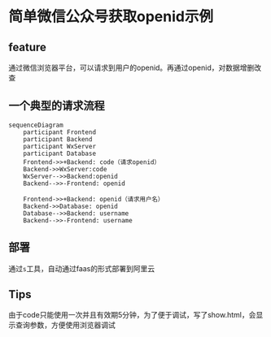 # 简单微信公众号获取openid示例

## feature
通过微信浏览器平台，可以请求到用户的openid。再通过openid，对数据增删改查

## 一个典型的请求流程
```mermaid
sequenceDiagram
    participant Frontend
    participant Backend
    participant WxServer
    participant Database
    Frontend->>+Backend: code（请求openid）
    Backend->>WxServer:code
    WxServer-->>Backend:openid
    Backend-->>-Frontend: openid

    Frontend->>+Backend: openid（请求用户名）
    Backend->>Database: openid
    Database-->>Backend: username
    Backend-->>-Frontend: username

```

## 部署
通过`s`工具，自动通过faas的形式部署到阿里云


## Tips
由于code只能使用一次并且有效期5分钟，为了便于调试，写了show.html，会显示查询参数，方便使用浏览器调试
